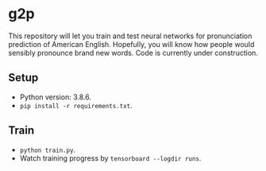 # g2p
This repository will let you train and test neural networks for pronunciation prediction of American English. Hopefully, you will know how people would sensibly pronounce brand new words. Code is currently under construction.

## Setup
* Python version: 3.8.6.
* ```pip install -r requirements.txt```.

## Train
* ```python train.py```.
* Watch training progress by ```tensorboard --logdir runs```.
